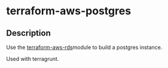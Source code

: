 # terraform-aws-postgres


## Description

Use the [terraform-aws-rds](https://github.com/terraform-aws-modules/terraform-aws-rds)module to build a postgres instance. 

Used with terragrunt. 
